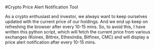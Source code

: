 #Crypto Price Alert Notification Tool

As a crypto enthusiast and investor, we always want to keep ourselves updated with the current price of our holdings. And we end up keep on refreshing the browser after every 10-15 mins.
So, to avoid this, I have written this python script, which will fetch the current price from various exchanges (Koinex, Bittrex, Ethexindia, Bitfinex, CMC) and will display a price alert notification after every 10-15 mins.
